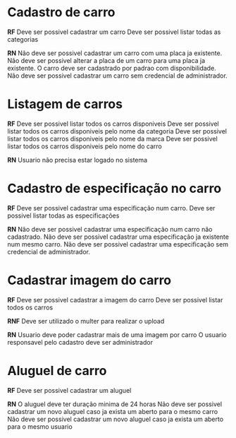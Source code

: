 # Cadastro de carro

**RF**
Deve ser possivel cadastrar um carro
Deve ser possivel listar todas as categorias

**RN**
Não deve ser possivel cadastrar um carro com uma placa ja existente.
Não deve ser possivel alterar a placa de um carro para uma placa ja existente.
O carro deve ser cadastrado por padrao com disponibilidade.
Não deve ser possivel cadastrar um carro sem credencial de administrador.

# Listagem de carros

**RF**
Deve ser possivel listar todos os carros disponiveis
Deve ser possivel listar todos os carros disponiveis pelo nome da categoria
Deve ser possivel listar todos os carros disponiveis pelo nome da marca
Deve ser possivel listar todos os carros disponiveis pelo nome do carro

**RN**
Usuario não precisa estar logado no sistema

# Cadastro de especificação no carro

**RF**
Deve ser possivel cadastrar uma especificação num carro.
Deve ser possivel listar todas as especificações

**RN**
Não deve ser possivel cadastrar uma especificação num carro não cadastrado.
Não deve ser possivel cadastrar uma especificação ja existente num mesmo carro.
Não deve ser possivel cadastrar uma especificação sem credencial de administrador.

# Cadastrar imagem do carro

**RF**
Deve ser possivel cadastrar a imagem do carro
Deve ser possivel listar todos os carros

**RNF**
Deve ser utilizado o multer para realizar o upload

**RN**
Usuario deve poder cadastrar mais de uma imagem por carro
O usuario responsavel pelo cadastro deve ser administrador

# Aluguel de carro

**RF**
Deve ser possivel cadastrar um aluguel

**RN**
O aluguel deve ter duração minima de 24 horas
Não deve ser possivel cadastrar um novo aluguel caso ja exista um aberto para o mesmo carro
Não deve ser possivel cadastrar um novo aluguel caso ja exista um aberto para o mesmo usuario